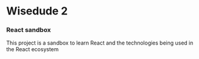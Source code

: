 # Wisedude 2

### React sandbox

This project is a sandbox to learn React and the technologies being used in the React ecosystem


